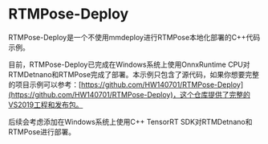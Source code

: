 # RTMPose-Deploy

RTMPose-Deploy是一个不使用mmdeploy进行RTMPose本地化部署的C++代码示例。

目前，RTMPose-Deploy已完成在Windows系统上使用OnnxRuntime CPU对RTMDetnano和RTMPose完成了部署。本示例只包含了源代码，如果你想要完整的项目示例可以参考：[https://github.com/HW140701/RTMPose-Deploy](https://github.com/HW140701/RTMPose-Deploy)，这个仓库提供了完整的VS2019工程和发布包。

后续会考虑添加在Windows系统上使用C++ TensorRT SDK对RTMDetnano和RTMPose进行部署。
